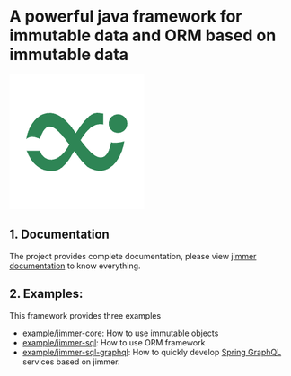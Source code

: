 # A powerful java framework for immutable data and ORM based on immutable data

![logo](logo.png)

## 1. Documentation

The project provides complete documentation, please view [jimmer documentation](https://babyfish-ct.github.io/jimmer-doc/) to know everything.

## 2. Examples:

This framework provides three examples

- [example/jimmer-core](example/jimmer-core): How to use immutable objects
- [example/jimmer-sql](example/jimmer-sql): How to use ORM framework
- [example/jimmer-sql-graphql](example/jimmer-sql-graphql): How to quickly develop [Spring GraphQL](https://spring.io/projects/spring-graphql) services based on jimmer.
